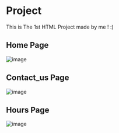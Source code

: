 # Project
This is The  1st HTML Project made by me !
:)

## Home Page 
![image](https://github.com/Kane-dylan/HTML_1st-prog/assets/139806450/8bef31b3-3eb3-48d9-84c4-dc64861ce15a)

## Contact_us Page
![image](https://github.com/Kane-dylan/HTML_1st-prog/assets/139806450/33674bc0-dcc3-491b-af7b-4e7398212c5d)

## Hours Page
![image](https://github.com/Kane-dylan/HTML_1st-prog/assets/139806450/dd3a273b-29f9-4885-8df7-8335ea718d21)
